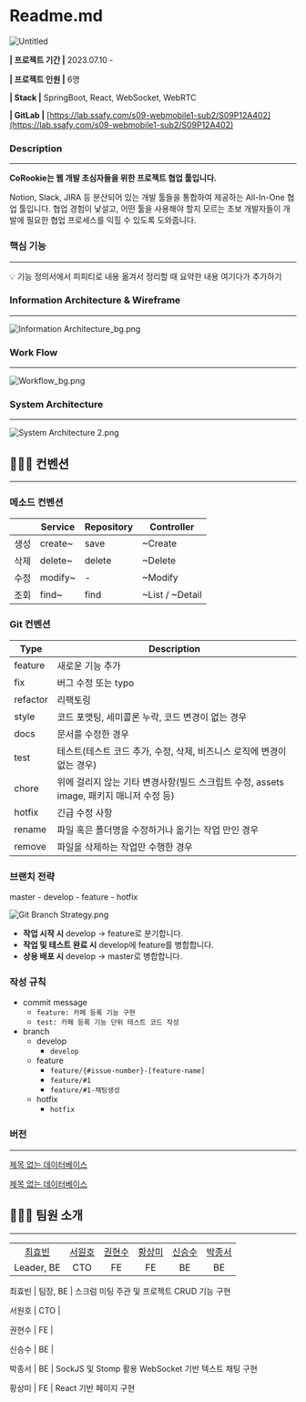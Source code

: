 # Readme.md

![Untitled](Readme%20md%20dc292a8368e146c8b80c0dc0fa6397d1/Untitled.png)

**| 프로젝트 기간 |**  2023.07.10 -

**| 프로젝트 인원 |** 6명

**| Stack |**  SpringBoot, React, WebSocket, WebRTC

**| GitLab |**  [https://lab.ssafy.com/s09-webmobile1-sub2/S09P12A402](https://lab.ssafy.com/s09-webmobile1-sub2/S09P12A402)

### **Description**

---

**CoRookie는 웹 개발 초심자들을 위한 프로젝트 협업 툴입니다.** 

Notion, Slack, JIRA 등 분산되어 있는 개발 툴들을 통합하여 제공하는 All-In-One 협업 툴입니다.
협업 경험이 낯설고, 어떤 툴을 사용해야 할지 모르는 초보 개발자들이 
개발에 필요한 협업 프로세스를 익힐 수 있도록 도와줍니다.

### 핵심 기능

---

<aside>
💡 기능 정의서에서 피피티로 내용 옮겨서 정리할 때 요약한 내용 여기다가 추가하기

</aside>

### Information Architecture & Wireframe

---

![Information Architecture_bg.png](Readme%20md%20dc292a8368e146c8b80c0dc0fa6397d1/Information_Architecture_bg.png)

### Work Flow

---

![Workflow_bg.png](Readme%20md%20dc292a8368e146c8b80c0dc0fa6397d1/Workflow_bg.png)

### System Architecture

---

![System Architecture 2.png](Readme%20md%20dc292a8368e146c8b80c0dc0fa6397d1/System_Architecture_2.png)

## 🧑🏻‍💻 컨벤션

---

### 메소드 컨벤션

|  | Service | Repository | Controller |
| --- | --- | --- | --- |
| 생성 | create~ | save | ~Create |
| 삭제 | delete~ | delete | ~Delete |
| 수정 | modify~ | - | ~Modify |
| 조회 | find~ | find | ~List / ~Detail |

### Git 컨벤션

| Type | Description |
| --- | --- |
| feature | 새로운 기능 추가 |
| fix | 버그 수정 또는 typo |
| refactor | 리팩토링 |
| style | 코드 포맷팅, 세미콜론 누락, 코드 변경이 없는 경우 |
| docs | 문서를 수정한 경우 |
| test | 테스트(테스트 코드 추가, 수정, 삭제, 비즈니스 로직에 변경이 없는 경우) |
| chore | 위에 걸리지 않는 기타 변경사항(빌드 스크립트 수정, assets image, 패키지 매니저 수정 등) |
| hotfix | 긴급 수정 사항 |
| rename | 파일 혹은 폴더명을 수정하거나 옮기는 작업 만인 경우 |
| remove | 파일을 삭제하는 작업만 수행한 경우 |

### **브랜치 전략**

master - develop - feature - hotfix

![Git Branch Strategy.png](Readme%20md%20dc292a8368e146c8b80c0dc0fa6397d1/Git_Branch_Strategy.png)

- **작업 시작 시** develop -> feature로 분기합니다.
- **작업 및 테스트 완료 시** develop에 feature를 병합합니다.
- **상용 배포 시** develop -> master로 병합합니다.

### **작성 규칙**

- commit message
    - `feature: 카페 등록 기능 구현`
    - `test: 카페 등록 기능 단위 테스트 코드 작성`
- branch
    - develop
        - `develop`
    - feature
        - `feature/{#issue-number}-[feature-name]`
        - `feature/#1`
        - `feature/#1-채팅생성`
    - hotfix
        - `hotfix`

### 버전

---

[제목 없는 데이터베이스](Readme%20md%20dc292a8368e146c8b80c0dc0fa6397d1/%E1%84%8C%E1%85%A6%E1%84%86%E1%85%A9%E1%86%A8%20%E1%84%8B%E1%85%A5%E1%86%B9%E1%84%82%E1%85%B3%E1%86%AB%20%E1%84%83%E1%85%A6%E1%84%8B%E1%85%B5%E1%84%90%E1%85%A5%E1%84%87%E1%85%A6%E1%84%8B%E1%85%B5%E1%84%89%E1%85%B3%207b1559390a8249c583bc33cdf902837f.csv)

[제목 없는 데이터베이스](Readme%20md%20dc292a8368e146c8b80c0dc0fa6397d1/%E1%84%8C%E1%85%A6%E1%84%86%E1%85%A9%E1%86%A8%20%E1%84%8B%E1%85%A5%E1%86%B9%E1%84%82%E1%85%B3%E1%86%AB%20%E1%84%83%E1%85%A6%E1%84%8B%E1%85%B5%E1%84%90%E1%85%A5%E1%84%87%E1%85%A6%E1%84%8B%E1%85%B5%E1%84%89%E1%85%B3%20059fedbd27ce49c69f3d7acd1bd41e9f.csv)

## 🧑‍🤝‍🧑 팀원 소개

---

<table>
      <tr align=center>
        <td><a href='https://lab.ssafy.com/gyqls234'>최효빈</a></td>
        <td><a href='https://lab.ssafy.com/btac3310'>서원호</a></td>
        <td><a href='https://lab.ssafy.com/imapples'>권현수</a></td>
        <td><a href='https://lab.ssafy.com/zaduc'>황상미</a></td>
        <td><a href='https://lab.ssafy.com/tmd0707'>신승수</a></td>
        <td><a href='https://lab.ssafy.com/sociojs85'>박종서</a></td>
      </tr>
        <tr align=center>
        <td>Leader, BE</td>
        <td>CTO</td>
        <td>FE</td>
        <td>FE</td>
        <td>BE</td>
        <td>BE</td>
      </tr>
    </table>

최효빈 | 팀장, BE |  스크럼 미팅 주관 및 프로젝트 CRUD 기능 구현

서원호 | CTO | 

권현수 | FE | 

신승수 | BE |

박종서 | BE |  SockJS 및 Stomp 활용 WebSocket 기반 텍스트 채팅 구현

황상미 | FE |  React 기반 페이지 구현
